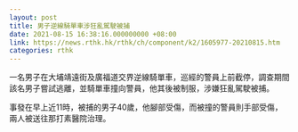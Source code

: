 ```yaml
---
layout: post
title: 男子逆線騎單車涉狂亂駕駛被捕
date: 2021-08-15 16:38:16.000000000 +08:00
link: https://news.rthk.hk/rthk/ch/component/k2/1605977-20210815.htm
categories: rthk
---
```


一名男子在大埔靖遠街及廣福道交界逆線騎單車，巡經的警員上前截停，調查期間該名男子嘗試逃離，並騎單車撞向警員，他其後被制服，涉嫌狂亂駕駛被捕。

事發在早上近11時，被捕的男子40歲，他腳部受傷，而被撞的警員則手部受傷，兩人被送往那打素醫院治理。

